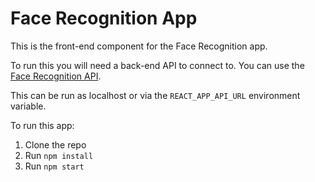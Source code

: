 # Face Recognition App

This is the front-end component for the Face Recognition app.

To run this you will need a back-end API to connect to.
You can use the [Face Recognition API](https://github.com/kennithnichol/face-recognition-api).

This can be run as localhost or via the `REACT_APP_API_URL` environment variable.

To run this app:
1. Clone the repo
2. Run `npm install`
3. Run `npm start`
